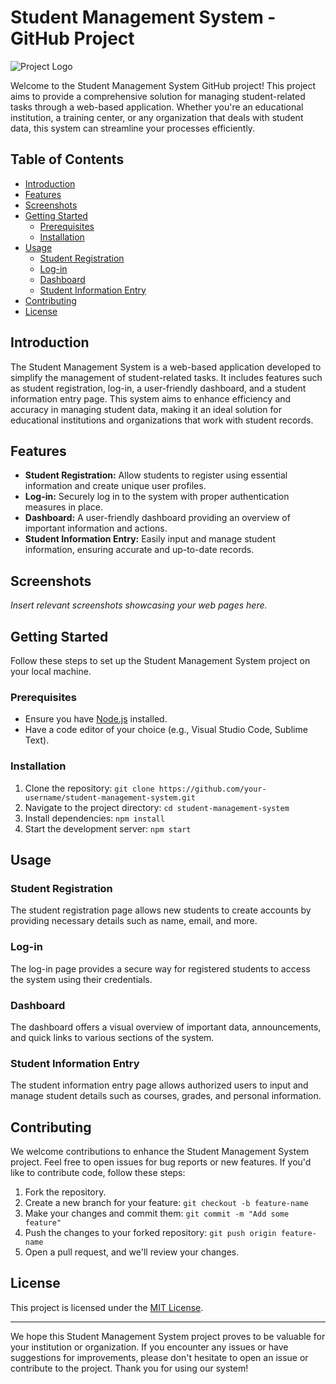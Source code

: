 # Student Management System - GitHub Project

![Project Logo](link_to_your_logo_image)

Welcome to the Student Management System GitHub project! This project aims to provide a comprehensive solution for managing student-related tasks through a web-based application. Whether you're an educational institution, a training center, or any organization that deals with student data, this system can streamline your processes efficiently.

## Table of Contents

- [Introduction](#introduction)
- [Features](#features)
- [Screenshots](#screenshots)
- [Getting Started](#getting-started)
  - [Prerequisites](#prerequisites)
  - [Installation](#installation)
- [Usage](#usage)
  - [Student Registration](#student-registration)
  - [Log-in](#log-in)
  - [Dashboard](#dashboard)
  - [Student Information Entry](#student-information-entry)
- [Contributing](#contributing)
- [License](#license)

## Introduction

The Student Management System is a web-based application developed to simplify the management of student-related tasks. It includes features such as student registration, log-in, a user-friendly dashboard, and a student information entry page. This system aims to enhance efficiency and accuracy in managing student data, making it an ideal solution for educational institutions and organizations that work with student records.

## Features

- **Student Registration:** Allow students to register using essential information and create unique user profiles.
- **Log-in:** Securely log in to the system with proper authentication measures in place.
- **Dashboard:** A user-friendly dashboard providing an overview of important information and actions.
- **Student Information Entry:** Easily input and manage student information, ensuring accurate and up-to-date records.

## Screenshots

_Insert relevant screenshots showcasing your web pages here._

## Getting Started

Follow these steps to set up the Student Management System project on your local machine.

### Prerequisites

- Ensure you have [Node.js](https://nodejs.org/) installed.
- Have a code editor of your choice (e.g., Visual Studio Code, Sublime Text).

### Installation

1. Clone the repository: `git clone https://github.com/your-username/student-management-system.git`
2. Navigate to the project directory: `cd student-management-system`
3. Install dependencies: `npm install`
4. Start the development server: `npm start`

## Usage

### Student Registration

The student registration page allows new students to create accounts by providing necessary details such as name, email, and more.

### Log-in

The log-in page provides a secure way for registered students to access the system using their credentials.

### Dashboard

The dashboard offers a visual overview of important data, announcements, and quick links to various sections of the system.

### Student Information Entry

The student information entry page allows authorized users to input and manage student details such as courses, grades, and personal information.

## Contributing

We welcome contributions to enhance the Student Management System project. Feel free to open issues for bug reports or new features. If you'd like to contribute code, follow these steps:

1. Fork the repository.
2. Create a new branch for your feature: `git checkout -b feature-name`
3. Make your changes and commit them: `git commit -m "Add some feature"`
4. Push the changes to your forked repository: `git push origin feature-name`
5. Open a pull request, and we'll review your changes.

## License

This project is licensed under the [MIT License](LICENSE).

---

We hope this Student Management System project proves to be valuable for your institution or organization. If you encounter any issues or have suggestions for improvements, please don't hesitate to open an issue or contribute to the project. Thank you for using our system!
